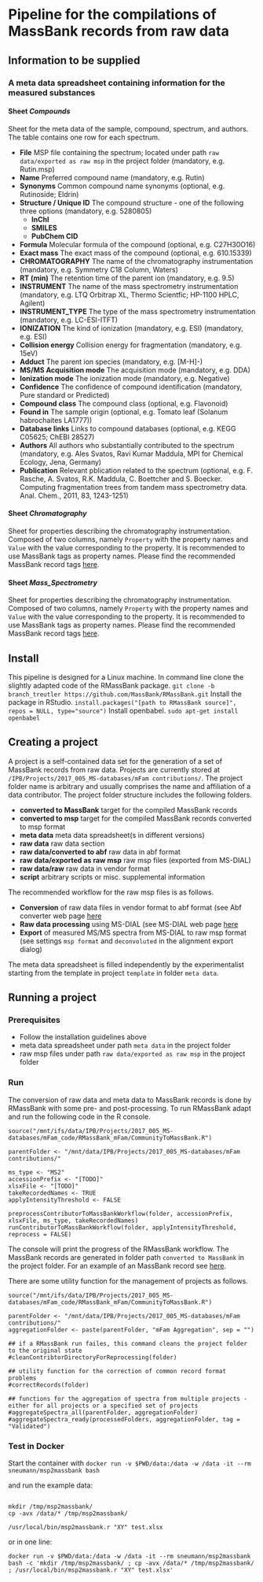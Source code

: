 
# Pipeline for the compilations of MassBank records from raw data

## Information to be supplied

### A meta data spreadsheet containing information for the measured substances

#### Sheet *Compounds*
Sheet for the meta data of the sample, compound, spectrum, and authors. The table contains one row for each spectrum.

- **File** MSP file containing the spectrum; located under path `raw data/exported as raw msp` in the project folder (mandatory, e.g. Rutin.msp)
- **Name** Preferred compound name (mandatory, e.g. Rutin)
- **Synonyms** Common compound name synonyms (optional, e.g. Rutinoside; Eldrin)
- **Structure / Unique ID** The compound structure - one of the following three options (mandatory, e.g. 5280805)
  - **InChI** 
  - **SMILES** 
  - **PubChem CID** 
- **Formula** Molecular formula of the compound (optional, e.g. C27H30O16)
- **Exact mass** The exact mass of the compound (optional, e.g. 610.15339)
- **CHROMATOGRAPHY** The name of the chromatography instrumentation (mandatory, e.g. Symmetry C18 Column, Waters)
- **RT (min)** The retention time of the parent ion (mandatory, e.g. 9.5)
- **INSTRUMENT** The name of the mass spectrometry instrumentation (mandatory, e.g.  LTQ Orbitrap XL, Thermo Scientfic; HP-1100 HPLC, Agilent)
- **INSTRUMENT_TYPE** The type of the mass spectrometry instrumentation (mandatory, e.g.  LC-ESI-ITFT)
- **IONIZATION** The kind of ionization (mandatory, e.g. ESI) (mandatory, e.g. ESI)
- **Collision energy** Collision energy for fragmentation (mandatory, e.g. 15eV)
- **Adduct** The parent ion species (mandatory, e.g. [M-H]-)
- **MS/MS Acquisition mode** The acquisition mode (mandatory, e.g. DDA)
- **Ionization mode** The ionization mode (mandatory, e.g. Negative)
- **Confidence** The confidence of compound identification (mandatory, Pure standard or Predicted)
- **Compound class** The compound class (optional, e.g. Flavonoid)
- **Found in** The sample origin (optional, e.g. Tomato leaf (Solanum habrochaites LA1777))
- **Database links** Links to compound databases (optional, e.g. KEGG C05625; ChEBI 28527)
- **Authors** All authors who substantially contributed to the spectrum (mandatory, e.g. Ales Svatos, Ravi Kumar Maddula, MPI for Chemical Ecology, Jena, Germany)
- **Publication** Relevant pblication related to the spectrum (optional, e.g. F. Rasche, A. Svatos, R.K. Maddula, C. Boettcher and S. Boecker. Computing fragmentation trees from tandem mass spectrometry data. Anal. Chem., 2011, 83, 1243-1251)

#### Sheet *Chromatography*

Sheet for properties describing the chromatography instrumentation. Composed of two columns, namely `Property` with the property names and `Value` with the value corresponding to the property. It is recommended to use MassBank tags as property names. Please find the recommended MassBank record tags [here](https://github.com/MassBank/MassBank-web/blob/master/Documentation/MassBankRecordFormat.md#246-acchromatography-subtag-description).

#### Sheet *Mass_Spectrometry*

Sheet for properties describing the chromatography instrumentation. Composed of two columns, namely `Property` with the property names and `Value` with the value corresponding to the property. It is recommended to use MassBank tags as property names. Please find the recommended MassBank record tags [here](https://github.com/MassBank/MassBank-web/blob/master/Documentation/MassBankRecordFormat.md#243-acmass_spectrometry-ms_type).

## Install

This pipeline is designed for a Linux machine.
In command line clone the slightly adapted code of the RMassBank package.
`git clone -b branch_treutler https://github.com/MassBank/RMassBank.git`
Install the package in RStudio.
`install.packages("[path to RMassBank source]", repos = NULL, type="source")`
Install openbabel.
`sudo apt-get install openbabel`

## Creating a project

A project is a self-contained data set for the generation of a set of MassBank records from raw data. Projects are currently stored at `/IPB/Projects/2017_005_MS-databases/mFam contributions/`. The project folder name is arbitrary and usually comprises the name and affiliation of a data contributor. The project folder structure includes the following folders.

- **converted to MassBank** target for the compiled MassBank records
- **converted to msp** target for the compiled MassBank records converted to msp format
- **meta data** meta data spreadsheet(s in different versions)
- **raw data** raw data section
- **raw data/converted to abf** raw data in abf format
- **raw data/exported as raw msp** raw msp files (exported from MS-DIAL)
- **raw data/raw** raw data in vendor format
- **script** arbitrary scripts or misc. supplemental information

The recommended workflow for the raw msp files is as follows.

- **Conversion** of raw data files in vendor format to abf format (see Abf converter web page [here](https://www.reifycs.com/AbfConverter/)
- **Raw data processing** using MS-DIAL (see MS-DIAL web page [here](http://prime.psc.riken.jp/Metabolomics_Software/MS-DIAL/)
- **Export** of measured MS/MS spectra from MS-DIAL to raw msp format (see settings `msp format` and `deconvoluted` in the alignment export dialog)

The meta data spreadsheet is filled independently by the experimentalist starting from the template in project `template` in folder `meta data`. 

## Running a project

### Prerequisites

- Follow the installation guidelines above
- meta data spreadsheet under path `meta data` in the project folder
- raw msp files under path `raw data/exported as raw msp` in the project folder

### Run

The conversion of raw data and meta data to MassBank records is done by RMassBank with some pre- and post-processing. To run RMassBank adapt and run the following code in the R console.
```
source("/mnt/ifs/data/IPB/Projects/2017_005_MS-databases/mFam_code/RMassBank_mFam/CommunityToMassBank.R")

parentFolder <- "/mnt/data/IPB/Projects/2017_005_MS-databases/mFam contributions/"

ms_type <- "MS2"
accessionPrefix <- "[TODO]"
xlsxFile <- "[TODO]"
takeRecordedNames <- TRUE
applyIntensityThreshold <- FALSE

preprocessContributorToMassBankWorkflow(folder, accessionPrefix, xlsxFile, ms_type, takeRecordedNames)
runContributorToMassBankWorkflow(folder, applyIntensityThreshold, reprocess = FALSE)
```

The console will print the progress of the RMassBank workflow. The MassBank records are generated in folder path `converted to MassBank` in the project folder. For an example of an MassBank record see [here](https://massbank.eu/MassBank/jsp/RecordDisplay.jsp?id=EQ310401&dsn=Eawag).

There are some utility function for the management of projects as follows.
```
source("/mnt/ifs/data/IPB/Projects/2017_005_MS-databases/mFam_code/RMassBank_mFam/CommunityToMassBank.R")

parentFolder <- "/mnt/data/IPB/Projects/2017_005_MS-databases/mFam contributions/"
aggregationFolder <- paste(parentFolder, "mFam Aggregation", sep = "")

## if a RMassBank run failes, this command cleans the project folder to the original state
#cleanContribtorDirectoryForReprocessing(folder)

## utility function for the correction of common record format problems
#correctRecords(folder)

## functions for the aggregation of spectra from multiple projects - either for all projects or a specified set of projects
#aggregateSpectra_all(parentFolder, aggregationFolder)
#aggregateSpectra_ready(processedFolders, aggregationFolder, tag = "Validated")
```

### Test in Docker 

Start the container with `docker run -v $PWD/data:/data -w /data -it --rm sneumann/msp2massbank
bash`

and run the example data:

```

mkdir /tmp/msp2massbank/
cp -avx /data/* /tmp/msp2massbank/

/usr/local/bin/msp2massbank.r "XY" test.xlsx

```

or in one line:
```
docker run -v $PWD/data:/data -w /data -it --rm sneumann/msp2massbank bash -c 'mkdir /tmp/msp2massbank/ ; cp -avx /data/* /tmp/msp2massbank/ ; /usr/local/bin/msp2massbank.r "XY" test.xlsx'
```